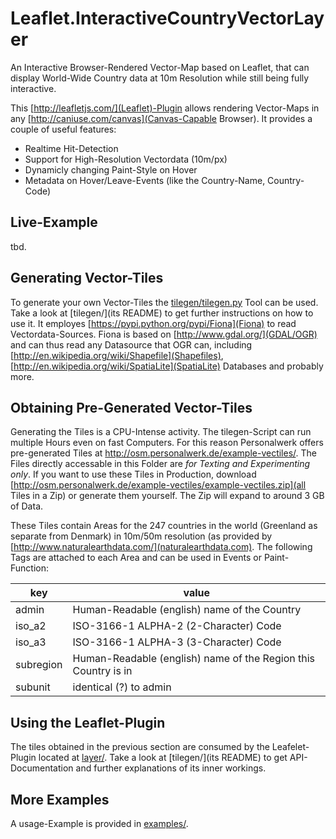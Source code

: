 # Leaflet.InteractiveCountryVectorLayer
An Interactive Browser-Rendered Vector-Map based on Leaflet, that can display World-Wide Country data at 10m Resolution while still being fully interactive.

This [http://leafletjs.com/](Leaflet)-Plugin allows rendering Vector-Maps in any [http://caniuse.com/canvas](Canvas-Capable Browser). It provides a couple of useful features:
 - Realtime Hit-Detection
 - Support for High-Resolution Vectordata (10m/px)
 - Dynamicly changing Paint-Style on Hover
 - Metadata on Hover/Leave-Events (like the Country-Name, Country-Code)

## Live-Example
tbd.

## Generating Vector-Tiles
To generate your own Vector-Tiles the [tilegen/tilegen.py](tilegen.py) Tool can be used. Take a look at [tilegen/](its README) to get further instructions on how to use it. It employes [https://pypi.python.org/pypi/Fiona](Fiona) to read Vectordata-Sources. Fiona is based on [http://www.gdal.org/](GDAL/OGR) and can thus read any Datasource that OGR can, including [http://en.wikipedia.org/wiki/Shapefile](Shapefiles), [http://en.wikipedia.org/wiki/SpatiaLite](SpatiaLite) Databases and probably more.

## Obtaining Pre-Generated Vector-Tiles
Generating the Tiles is a CPU-Intense activity. The tilegen-Script can run multiple Hours even on fast Computers. For this reason Personalwerk offers pre-generated Tiles at http://osm.personalwerk.de/example-vectiles/. The Files directly accessable in this Folder are *for Texting and Experimenting only*. If you want to use these Tiles in Production, download [http://osm.personalwerk.de/example-vectiles/example-vectiles.zip](all Tiles in a Zip) or generate them yourself. The Zip will expand to around 3 GB of Data.

These Tiles contain Areas for the 247 countries in the world (Greenland as separate from Denmark) in 10m/50m resolution (as provided by [http://www.naturalearthdata.com/](naturalearthdata.com). The following Tags are attached to each Area and can be used in Events or Paint-Function:

key       | value
----------|---------------------------------------------
admin     | Human-Readable (english) name of the Country
iso_a2    | ISO-3166-1 ALPHA-2 (2-Character) Code
iso_a3    | ISO-3166-1 ALPHA-3 (3-Character) Code
subregion | Human-Readable (english) name of the Region this Country is in
subunit   | identical (?) to admin

## Using the Leaflet-Plugin
The tiles obtained in the previous section are consumed by the Leafelet-Plugin located at [layer/](layer). Take a look at [tilegen/](its README) to get API-Documentation and further explanations of its inner workings.

## More Examples
A usage-Example is provided in [examples/](examples).
